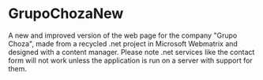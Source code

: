 # GrupoChozaNew
A new and improved version of the web page for the company "Grupo Choza", made from a recycled .net project in 
Microsoft Webmatrix and designed with a content manager. Please note .net services like the contact form will not work
unless the application is run on a server with support for them.
